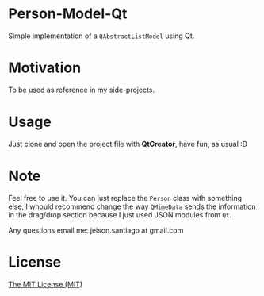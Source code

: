 # Person-Model-Qt
Simple implementation of a `QAbstractListModel` using Qt.

# Motivation
To be used as reference in my side-projects.

# Usage
Just clone and open the project file with **QtCreator**, have fun, as usual :D

# Note
Feel free to use it. You can just replace the `Person` class 
with something else, I whould recommend change the way `QMimeData` sends the information in the
drag/drop section because I just used JSON modules from `Qt`.

Any questions email me: jeison.santiago at gmail.com

# License
[The MIT License (MIT)](http://www.opensource.org/licenses/mit-license.php)
